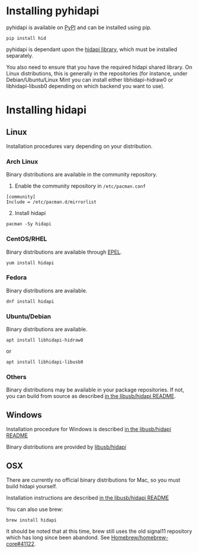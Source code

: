 # Installing pyhidapi
pyhidapi is available on [PyPI](https://pypi.org/project/hid/) and can be installed using pip.
```
pip install hid
```

pyhidapi is dependant upon the [hidapi library](https://github.com/libusb/hidapi), which must be installed separately.

You also need to ensure that you have the required hidapi shared library. On Linux distributions, this is generally in the repositories (for instance, under Debian/Ubuntu/Linux Mint you can install either libhidapi-hidraw0 or libhidapi-libusb0 depending on which backend you want to use).

# Installing hidapi

## Linux
Installation procedures vary depending on your distribution.

### Arch Linux
Binary distributions are available in the community repository.

1. Enable the community repository in `/etc/pacman.conf`
```
[community]
Include = /etc/pacman.d/mirrorlist
```
2. Install hidapi
```
pacman -Sy hidapi
```

### CentOS/RHEL
Binary distributions are available through [EPEL](https://fedoraproject.org/wiki/EPEL).
```
yum install hidapi
```

### Fedora
Binary distributions are available.
```
dnf install hidapi
```

### Ubuntu/Debian
Binary distributions are available.

```
apt install libhidapi-hidraw0
```
or
```
apt install libhidapi-libusb0
```

### Others
Binary distributions may be available in your package repositories. If not, you can build from source as described [in the libusb/hidapi README](https://github.com/libusb/hidapi#build-instructions).

## Windows
Installation procedure for Windows is described [in the libusb/hidapi README](https://github.com/libusb/hidapi#building-on-windows)

Binary distributions are provided by [libusb/hidapi](https://github.com/libusb/hidapi/releases)

## OSX
There are currently no official binary distributions for Mac, so you must build hidapi yourself.

Installation instructions are described [in the libusb/hidapi README](https://github.com/libusb/hidapi#mac)

You can also use brew:
```
brew install hidapi
```
It should be noted that at this time, brew still uses the old signal11 repository which has long since been abandond.
See [Homebrew/homebrew-core#41122](https://github.com/Homebrew/homebrew-core/pull/41122).

